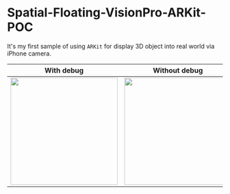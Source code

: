 # Spatial-Floating-VisionPro-ARKit-POC

It's my first sample of using `ARKit` for display 3D object into real world via iPhone camera.

| With debug | Without debug | Video
| - | - | - |
| <img src="https://github.com/Harry-KNIGHT/Spatial-Floating-VisionPro-ARKit-POC/assets/63256761/840a2f34-d971-4e75-8e2b-76d6419b980c" width="250"> |<img src="https://github.com/Harry-KNIGHT/Spatial-Floating-VisionPro-ARKit-POC/assets/63256761/fec5bea9-d619-4c47-9111-0f7de63cfc44" width="250">| <img src="https://github.com/Harry-KNIGHT/Spatial-Floating-VisionPro-ARKit-POC/assets/63256761/3186b024-ee78-4b64-b975-d666308c5550" width="250">

